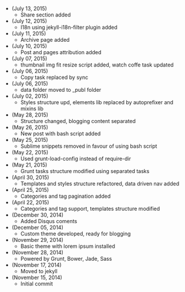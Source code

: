 * (July 13, 2015)
	- Share section added
* (July 12, 2015)
	- I18n using jekyll-i18n-filter plugin added
* (July 11, 2015)
	- Archive page added
* (July 10, 2015)
	- Post and pages attribution added
* (July 07, 2015)
	- thumbnail img fit resize script added, watch coffe task updated
* (July 06, 2015)
	- Copy task replaced by sync
* (July 06, 2015)
	- data folder moved to _publ folder
* (July 02, 2015)
	- Styles structure upd, elements lib replaced by autoprefixer and mixins lib
* (May 28, 2015)
	- Structure changed, blogging content separated 
* (May 26, 2015)
	- New post with bash script added
* (May 25, 2015)
	- Sublime snippets removed in favour of using bash script
* (May 22, 2015)
	- Used grunt-load-config instead of require-dir
* (May 21, 2015)
	- Grunt tasks structure modified using separated tasks
* (April 30, 2015)
	- Templates and styles structure refactored, data driven nav added
* (April 25, 2015)
	- Categories and tag pagination added
* (April 22, 2015)
	- Categories and tag support, templates structure modified
* (December 30, 2014)
	- Added Disqus coments
* (December 05, 2014)
	- Custom theme developed, ready for blogging
* (November 29, 2014)
	- Basic theme with lorem ipsum installed
* (November 28, 2014)
	- Powered by Grunt, Bower, Jade, Sass
* (November 17, 2014)
	- Moved to jekyll
* (November 15, 2014)
	- Initial commit
